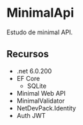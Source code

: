 # MinimalApi

Estudo de minimal API.

## Recursos

- .net 6.0.200
- EF Core
  - SQLite
- Minimal Web API
- MinimalValidator
- NetDevPack.Identity
- Auth JWT
